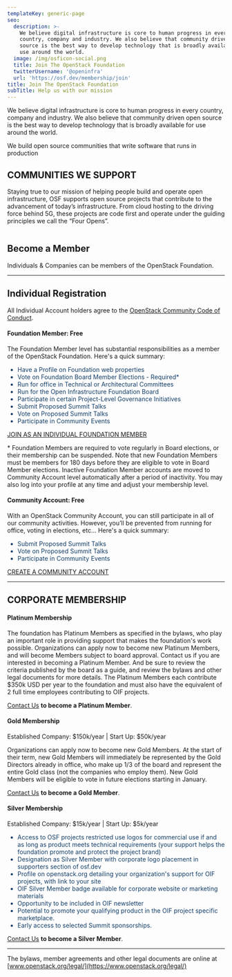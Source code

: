 ```yaml
---
templateKey: generic-page
seo:
  description: >-
    We believe digital infrastructure is core to human progress in every
    country, company and industry. We also believe that community driven open
    source is the best way to develop technology that is broadly available for
    use around the world.
  image: /img/osficon-social.png
  title: Join The OpenStack Foundation
  twitterUsername: '@openinfra'
  url: 'https://osf.dev/membership/join'
title: Join The OpenStack Foundation
subTitle: Help us with our mission
---
```

We believe digital infrastructure is core to human progress in every country, company and industry. We also believe that community driven open source is the best way to develop technology that is broadly available for use around the world.

We build open source communities that write software that runs in production

## COMMUNITIES WE SUPPORT

Staying true to our mission of helping people build and operate open infrastructure, OSF supports open source projects that contribute to the advancement of today’s infrastructure. From cloud hosting to the driving force behind 5G, these projects are code first and operate under the guiding principles we call the “Four Opens”.

<div class="section-bg-green-logos-container"><div class="section-bg-green-logo"><img src="https://osf.dev/static/dda05fdc559fb506c18be2821bed8ce4/logo1.svg" alt=""></div><div class="section-bg-green-logo"><img src="https://osf.dev/static/87d97c0d5108d0f5d5ce1e595712d1b0/logo2.svg" alt=""></div><div class="section-bg-green-logo"><img src="https://osf.dev/static/16413ed1d5bcd68928cc66a1aa4ffa8f/logo3.svg" alt=""></div><div class="section-bg-green-logo"><img src="https://osf.dev/static/040e76fb8696e0f2c9a5c2d67e68e478/logo4.svg" alt=""></div><div class="section-bg-green-logo"><img src="https://osf.dev/static/9bb374065e83baab2e20414042a9a48e/logo5.svg" alt=""></div></div>

## Become a Member

Individuals & Companies can be members of the OpenStack Foundation.

<hr/>

## Individual Registration

All Individual Account holders agree to the [OpenStack Community Code of Conduct](https://www.openstack.org/legal/community-code-of-conduct/).

#### Foundation Member: Free

The Foundation Member level has substantial responsibilities as a member of the OpenStack Foundation. Here's a quick summary:

<ul style="color:#133e68;"><li>Have a Profile on Foundation web properties</li>
<li>Vote on Foundation Board Member Elections - Required*</li>
<li>Run for office in Technical or Architectural Committees</li>
<li>Run for the Open Infrastructure Foundation Board</li>
<li>Participate in certain Project-Level Governance Initiatives</li>
<li>Submit Proposed Summit Talks</li>
<li>Vote on Proposed Summit Talks</li>
<li>Participate in Community Events</li>
</ul>

[JOIN AS AN INDIVIDUAL FOUNDATION MEMBER](https://www.openstack.org/join/register/?membership-type=foundation)

<p style="font-size:-2em;">* Foundation Members are required to vote regularly in Board elections, or their membership can be suspended. Note that new Foundation Members must be members for 180 days before they are eligible to vote in Board Member elections. Inactive Foundation Member accounts are moved to Community Account level automatically after a period of inactivity. You may also log into your profile at any time and adjust your membership level.</p>

#### Community Account: Free

With an OpenStack Community Account, you can still participate in all of our community activities.  However, you’ll be prevented from running for office, voting in elections, etc... Here's a quick summary:

<ul style="color:#133e68;"><li>Submit Proposed Summit Talks</li>
<li>Vote on Proposed Summit Talks</li>
<li>Participate in Community Events</li>
</ul>

[CREATE A COMMUNITY ACCOUNT](https://www.openstack.org/join/register/?membership-type=community)

<hr/>

## CORPORATE MEMBERSHIP

#### Platinum Membership

The foundation has Platinum Members as specified in the bylaws, who play an important role in providing support that makes the foundation's work possible. Organizations can apply now to become new Platinum Members, and will become Members subject to board approval. Contact us if you are interested in becoming a Platinum Member. And be sure to review the criteria published by the board as a guide, and review the bylaws and other legal documents for more details. The Platinum Members each contribute $350k USD per year to the foundation and must also have the equivalent of 2 full time employees contributing to OIF projects. 

[Contact Us](mailto:ecosystem@openstack.org) **to become a Platinum Member**.  

#### Gold Membership

Established Company: $150k/year | Start Up: $50k/year

Organizations can apply now to become new Gold Members. At the start of their term, new Gold Members will immediately be represented by the Gold Directors already in office, who make up 1/3 of the board and represent the entire Gold class (not the companies who employ them). New Gold Members will be eligible to vote in future elections starting in January.

[Contact Us](mailto:ecosystem@openstack.org) **to become a Gold Member**.  

#### Silver Membership

Established Company: $15k/year | Start Up: $5k/year

<ul style="color:#133e68;"><li>Access to OSF projects restricted use logos for commercial use if and as long as product meets technical requirements (your support helps the foundation promote and protect the project brand)</li>
<li>Designation as Silver Member with corporate logo placement in supporters section of osf.dev</li>
<li>Profile on openstack.org detailing your organization's support for OIF projects, with link to your site </li>
<li>OIF Silver Member badge available for corporate website or marketing materials</li>
<li>Opportunity to be included in OIF newsletter</li>
<li>Potential to promote your qualifying product in the OIF project specific marketplace.</li>
<li>Early access to selected Summit sponsorships.</li>
</ul>

[Contact Us](mailto:ecosystem@openstack.org) **to become a Silver Member**.

<hr/>

The bylaws, member agreements and other legal documents are online at [www.openstack.org/legal/](https://www.openstack.org/legal/)
